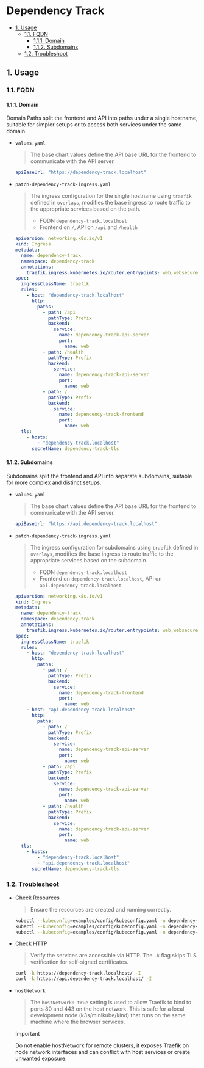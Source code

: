 # Dependency Track

- [1. Usage](#1-usage)
  - [1.1. FQDN](#11-fqdn)
    - [1.1.1. Domain](#111-domain)
    - [1.1.2. Subdomains](#112-subdomains)
  - [1.2. Troubleshoot](#12-troubleshoot)

## 1. Usage

### 1.1. FQDN

#### 1.1.1. Domain

Domain Paths split the frontend and API into paths under a single hostname, suitable for simpler setups or to access both services under the same domain.

- `values.yaml`
  > The base chart values define the API base URL for the frontend to communicate with the API server.

  ```yaml
  apiBaseUrl: "https://dependency-track.localhost"
  ```

- `patch-dependency-track-ingress.yaml`
  > The ingress configuration for the single hostname using `traefik` defined in `overlays`, modifies the base ingress to route traffic to the appropriate services based on the path.
  >
  > - FQDN `dependency-track.localhost`
  > - Frontend on `/`, API on `/api` and `/health`

  ```yaml
  apiVersion: networking.k8s.io/v1
  kind: Ingress
  metadata:
    name: dependency-track
    namespace: dependency-track
    annotations:
      traefik.ingress.kubernetes.io/router.entrypoints: web,websecure
  spec:
    ingressClassName: traefik
    rules:
      - host: "dependency-track.localhost"
        http:
          paths:
            - path: /api
              pathType: Prefix
              backend:
                service:
                  name: dependency-track-api-server
                  port:
                    name: web
            - path: /health
              pathType: Prefix
              backend:
                service:
                  name: dependency-track-api-server
                  port:
                    name: web
            - path: /
              pathType: Prefix
              backend:
                service:
                  name: dependency-track-frontend
                  port:
                    name: web
    tls:
      - hosts:
          - "dependency-track.localhost"
        secretName: dependency-track-tls
  ```

#### 1.1.2. Subdomains

Subdomains split the frontend and API into separate subdomains, suitable for more complex and distinct setups.

- `values.yaml`
  > The base chart values define the API base URL for the frontend to communicate with the API server.

  ```yaml
  apiBaseUrl: "https://api.dependency-track.localhost"
  ```

- `patch-dependency-track-ingress.yaml`
  > The ingress configuration for subdomains using `traefik` defined in `overlays`, modifies the base ingress to route traffic to the appropriate services based on the subdomain.
  >
  > - FQDN `dependency-track.localhost`
  > - Frontend on `dependency-track.localhost`, API on `api.dependency-track.localhost`

  ```yaml
  apiVersion: networking.k8s.io/v1
  kind: Ingress
  metadata:
    name: dependency-track
    namespace: dependency-track
    annotations:
      traefik.ingress.kubernetes.io/router.entrypoints: web,websecure
  spec:
    ingressClassName: traefik
    rules:
      - host: "dependency-track.localhost"
        http:
          paths:
            - path: /
              pathType: Prefix
              backend:
                service:
                  name: dependency-track-frontend
                  port:
                    name: web
      - host: "api.dependency-track.localhost"
        http:
          paths:
            - path: /
              pathType: Prefix
              backend:
                service:
                  name: dependency-track-api-server
                  port:
                    name: web
            - path: /api
              pathType: Prefix
              backend:
                service:
                  name: dependency-track-api-server
                  port:
                    name: web
            - path: /health
              pathType: Prefix
              backend:
                service:
                  name: dependency-track-api-server
                  port:
                    name: web
    tls:
      - hosts:
          - "dependency-track.localhost"
          - "api.dependency-track.localhost"
        secretName: dependency-track-tls
  ```

### 1.2. Troubleshoot

- Check Resources
  > Ensure the resources are created and running correctly.

  ```bash
  kubectl --kubeconfig=examples/config/kubeconfig.yaml -n dependency-track get secret dependency-track-tls
  kubectl --kubeconfig=examples/config/kubeconfig.yaml -n dependency-track get ingress
  kubectl --kubeconfig=examples/config/kubeconfig.yaml -n dependency-track get pods
  ```

- Check HTTP
  > Verify the services are accessible via HTTP. The `-k` flag skips TLS verification for self-signed certificates.

  ```bash
  curl -k https://dependency-track.localhost/ -I
  curl -k https://api.dependency-track.localhost/ -I
  ```

- `hostNetwork`
  > The `hostNetwork: true` setting is used to allow Traefik to bind to ports 80 and 443 on the host network. This is safe for a local development node (k3s/minikube/kind) that runs on the same machine where the browser services.

  > [!IMPORTANT]
  > Do not enable hostNetwork for remote clusters, it exposes Traefik on node network interfaces and can conflict with host services or create unwanted exposure.
